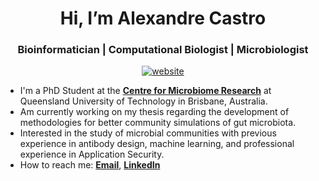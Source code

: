 

<p align="center">
  <h1 align="center">Hi, I’m Alexandre Castro</h1>
</p>
<h3 align="center">Bioinformatician | Computational Biologist | Microbiologist</h3>

<p align="center"> 
<a href="https://areias03.github.io/"><img align="center" 
     src="https://img.shields.io/website?down_message=offline&style=flat&up_message=online&url=https%3A%2F%2Fareias03.github.io%2F" 
     alt="website" /></a> </p>
<ul> 
  <li>I'm a PhD Student at the <b><a href = "https://research.qut.edu.au/cmr/">Centre for Microbiome Research</a></b> at Queensland University of Technology in Brisbane, Australia.</li>
  <li>Am currently working on my thesis regarding the development of methodologies for better community simulations of gut microbiota.</li>
  <li>Interested in the study of microbial communities with previous experience in antibody design, machine learning, and professional experience in Application Security.</li>
  <li>How to reach me: <b><a href = "mailto: alexandreareiascastro@gmail.com">Email</a></b>, <b><a href = "https://linkedin.com/in/alexandre-castro-24b9b71b0">LinkedIn</a></b></li>
</ul>
